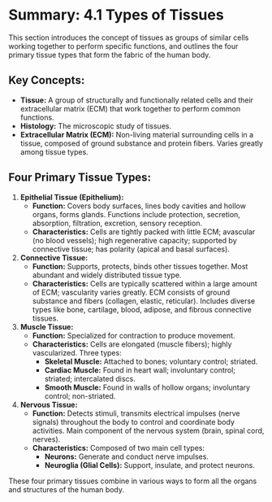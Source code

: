 # Summary: 4.1 Types of Tissues

This section introduces the concept of tissues as groups of similar cells working together to perform specific functions, and outlines the four primary tissue types that form the fabric of the human body.

## Key Concepts:

*   **Tissue:** A group of structurally and functionally related cells and their extracellular matrix (ECM) that work together to perform common functions.
*   **Histology:** The microscopic study of tissues.
*   **Extracellular Matrix (ECM):** Non-living material surrounding cells in a tissue, composed of ground substance and protein fibers. Varies greatly among tissue types.

## Four Primary Tissue Types:

1.  **Epithelial Tissue (Epithelium):**
    *   **Function:** Covers body surfaces, lines body cavities and hollow organs, forms glands. Functions include protection, secretion, absorption, filtration, excretion, sensory reception.
    *   **Characteristics:** Cells are tightly packed with little ECM; avascular (no blood vessels); high regenerative capacity; supported by connective tissue; has polarity (apical and basal surfaces).
2.  **Connective Tissue:**
    *   **Function:** Supports, protects, binds other tissues together. Most abundant and widely distributed tissue type.
    *   **Characteristics:** Cells are typically scattered within a large amount of ECM; vascularity varies greatly. ECM consists of ground substance and fibers (collagen, elastic, reticular). Includes diverse types like bone, cartilage, blood, adipose, and fibrous connective tissues.
3.  **Muscle Tissue:**
    *   **Function:** Specialized for contraction to produce movement.
    *   **Characteristics:** Cells are elongated (muscle fibers); highly vascularized. Three types:
        *   **Skeletal Muscle:** Attached to bones; voluntary control; striated.
        *   **Cardiac Muscle:** Found in heart wall; involuntary control; striated; intercalated discs.
        *   **Smooth Muscle:** Found in walls of hollow organs; involuntary control; non-striated.
4.  **Nervous Tissue:**
    *   **Function:** Detects stimuli, transmits electrical impulses (nerve signals) throughout the body to control and coordinate body activities. Main component of the nervous system (brain, spinal cord, nerves).
    *   **Characteristics:** Composed of two main cell types:
        *   **Neurons:** Generate and conduct nerve impulses.
        *   **Neuroglia (Glial Cells):** Support, insulate, and protect neurons.

These four primary tissues combine in various ways to form all the organs and structures of the human body.
